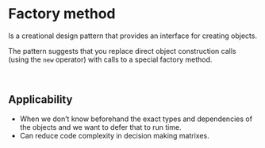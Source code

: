 # Factory method

Is a creational design pattern that provides an interface for creating objects.

The pattern suggests that you replace direct object construction calls (using the ```new``` operator) with calls to a special factory method.

<br>

## Applicability

* When we don’t know beforehand the exact types and dependencies of the objects and we want to defer that to run time.
* Can reduce code complexity in decision making matrixes.